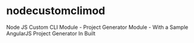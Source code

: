 # nodecustomclimod
Node JS Custom CLI Module - Project Generator Module -  With a Sample AngularJS Project Generator In Built
